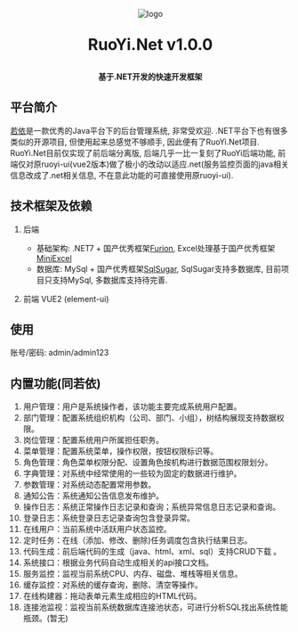 <p align="center">
	<img alt="logo" src="https://oscimg.oschina.net/oscnet/up-dd77653d7c9f197dd9d93684f3c8dcfbab6.png">
</p>
<h1 align="center" style="margin: 30px 0 30px; font-weight: bold;">RuoYi.Net v1.0.0</h1>
<h4 align="center">基于.NET开发的快速开发框架</h4>

## 平台简介
<a href="https://gitee.com/y_project/RuoYi" target="_blank">若依</a>是一款优秀的Java平台下的后台管理系统, 非常受欢迎. .NET平台下也有很多类似的开源项目, 但使用起来总感觉不够顺手, 因此便有了RuoYi.Net项目. RuoYi.Net目前仅实现了前后端分离版, 后端几乎一比一复刻了RuoYi后端功能, 前端仅对原ruoyi-ui(vue2版本)做了极小的改动以适应.net(服务监控页面的java相关信息改成了.net相关信息, 不在意此功能的可直接使用原ruoyi-ui).
	
## 技术框架及依赖
1. 后端		
   - 基础架构: .NET7 + 国产优秀框架<a href="https://gitee.com/dotnetchina/Furion" target="_blank">Furion</a>, Excel处理基于国产优秀框架<a href="https://gitee.com/dotnetchina/MiniExcel" target="_blank">MiniExcel</a>
   - 数据库: MySql + 国产优秀框架<a href="https://gitee.com/dotnetchina/SqlSugar" target="_blank">SqlSugar</a>, SqlSugar支持多数据库, 目前项目只支持MySql, 多数据库支持待完善.
   
2. 前端 
   VUE2 (element-ui)

## 使用
账号/密码: admin/admin123

## 内置功能(同若依)

1.  用户管理：用户是系统操作者，该功能主要完成系统用户配置。
2.  部门管理：配置系统组织机构（公司、部门、小组），树结构展现支持数据权限。
3.  岗位管理：配置系统用户所属担任职务。
4.  菜单管理：配置系统菜单，操作权限，按钮权限标识等。
5.  角色管理：角色菜单权限分配、设置角色按机构进行数据范围权限划分。
6.  字典管理：对系统中经常使用的一些较为固定的数据进行维护。
7.  参数管理：对系统动态配置常用参数。
8.  通知公告：系统通知公告信息发布维护。
9.  操作日志：系统正常操作日志记录和查询；系统异常信息日志记录和查询。
10. 登录日志：系统登录日志记录查询包含登录异常。
11. 在线用户：当前系统中活跃用户状态监控。
12. 定时任务：在线（添加、修改、删除)任务调度包含执行结果日志。
13. 代码生成：前后端代码的生成（java、html、xml、sql）支持CRUD下载 。
14. 系统接口：根据业务代码自动生成相关的api接口文档。
15. 服务监控：监视当前系统CPU、内存、磁盘、堆栈等相关信息。
16. 缓存监控：对系统的缓存查询，删除、清空等操作。
17. 在线构建器：拖动表单元素生成相应的HTML代码。
18. 连接池监视：监视当前系统数据库连接池状态，可进行分析SQL找出系统性能瓶颈。(暂无)
